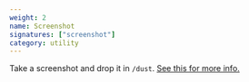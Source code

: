 ```yaml
---
weight: 2
name: Screenshot
signatures: ["screenshot"]
category: utility
---
```

Take a screenshot and drop it in `/dust`. [See this for more info.](https://monome.org/docs/norns/help/#png)
